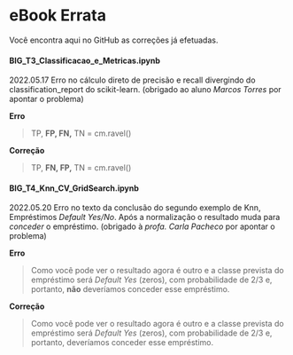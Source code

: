 # eBook Errata

Você encontra aqui no GitHub as correções já efetuadas.

#### BIG_T3_Classificacao_e_Metricas.ipynb

2022.05.17 Erro no cálculo direto de precisão e recall divergindo do classification_report do scikit-learn. (obrigado ao aluno *Marcos Torres* por apontar o problema)

**Erro**

> TP, **FP, FN,** TN = cm.ravel()

**Correção** 

> TP, **FN, FP,** TN = cm.ravel()


#### BIG_T4_Knn_CV_GridSearch.ipynb

2022.05.20 Erro no texto da conclusão do segundo exemplo de Knn, Empréstimos *Default Yes/No*. Após a normalização o resultado muda para *conceder* o empréstimo. (obrigado à *profa. Carla Pacheco* por apontar o problema)

**Erro**

> Como você pode ver o resultado agora é outro e a classe prevista do empréstimo será *Default Yes* (zeros), com probabilidade de $2/3$ e, portanto, **não** deveríamos conceder esse empréstimo.  

**Correção** 

> Como você pode ver o resultado agora é outro e a classe prevista do empréstimo será *Default Yes* (zeros), com probabilidade de $2/3$ e, portanto, deveríamos conceder esse empréstimo.  
